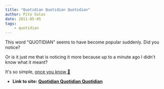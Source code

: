 ```yaml
---
title: "Quotidian Quotidian Quotidian"
author: Pito Salas
date: 2011-05-05
tags:
    - quotidian
---
```




This word "QUOTIDIAN" seems to have become popular suddenly. Did you notice?

Or is it just me that is noticing it more because up to a minute ago I didn't
know what it meant?

It's so simple, [once you know
🙂](<http://dictionary.reference.com/browse/quotidian>)


* **Link to site:** **[Quotidian Quotidian Quotidian](None)**

